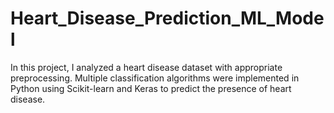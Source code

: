 # Heart_Disease_Prediction_ML_Model
In this project, I analyzed a heart disease dataset with appropriate preprocessing. Multiple classification algorithms were implemented in Python using Scikit-learn and Keras to predict the presence of heart disease.
